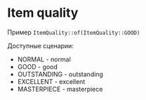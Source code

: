 # Item quality

Пример ```ItemQuality::of(ItemQuality::GOOD)```

Доступные сценарии:
 * NORMAL - normal
 * GOOD - good
 * OUTSTANDING - outstanding
 * EXCELLENT - excellent
 * MASTERPIECE - masterpiece